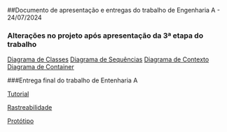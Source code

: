 ##Documento de apresentação e entregas do trabalho de Engenharia A - 24/07/2024

### Alterações no projeto após apresentação da 3ª etapa do trabalho 
[Diagrama de Classes](https://github.com/alexandreggoncalves/appControleEstoque/blob/main/docs/diagramas-estaticos/diagrama-de-classes.md)
[Diagrama de Sequências](https://github.com/alexandreggoncalves/appControleEstoque/blob/main/docs/diagramas-dinamicos/diagrama-de-sequencias.md)
[Diagrama de Contexto](https://github.com/alexandreggoncalves/appControleEstoque/blob/main/docs/modelo-c4/diagrama-de-contexto.md)
[Diagrama de Container](https://github.com/alexandreggoncalves/appControleEstoque/blob/main/docs/modelo-c4/diagrama-de-containter.md)

###Entrega final do trabalho de Entenharia A 

[Tutorial](https://github.com/alexandreggoncalves/appControleEstoque/blob/main/docs/tutorial/tutorial.md)

[Rastreabilidade](https://github.com/alexandreggoncalves/appControleEstoque/blob/main/docs/rastreabilidade/rastreabilidade.md)

[Protótipo](https://www.figma.com/proto/99GtbZd7lLTexmqiCGr6yP/meu_estoque_facil?node-id=8-40&t=V0i4xkBvvZkTg93F-1&scaling=min-zoom&content-scaling=fixed&page-id=8%3A39&starting-point-node-id=121%3A1224)
